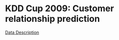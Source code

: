 # KDD Cup 2009: Customer relationship prediction

[Data Description](https://www.kdd.org/kdd-cup/view/kdd-cup-2009/Data)

